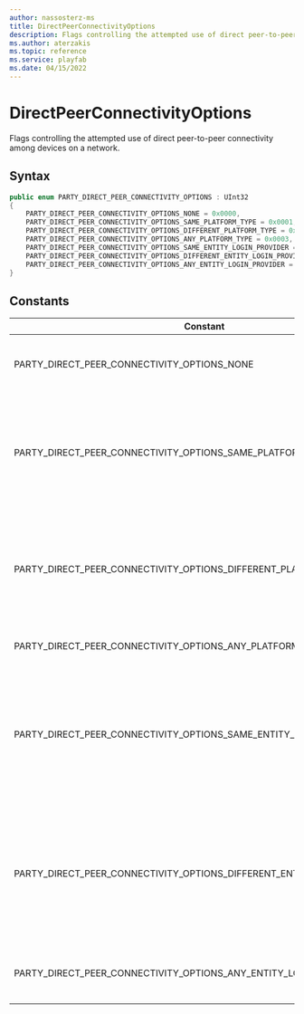 ```yaml
---
author: nassosterz-ms
title: DirectPeerConnectivityOptions
description: Flags controlling the attempted use of direct peer-to-peer connectivity among devices on a network for Unity.
ms.author: aterzakis
ms.topic: reference
ms.service: playfab
ms.date: 04/15/2022
---
```


# DirectPeerConnectivityOptions

Flags controlling the attempted use of direct peer-to-peer connectivity among devices on a network.

## Syntax

```csharp
public enum PARTY_DIRECT_PEER_CONNECTIVITY_OPTIONS : UInt32
{
    PARTY_DIRECT_PEER_CONNECTIVITY_OPTIONS_NONE = 0x0000,
    PARTY_DIRECT_PEER_CONNECTIVITY_OPTIONS_SAME_PLATFORM_TYPE = 0x0001,
    PARTY_DIRECT_PEER_CONNECTIVITY_OPTIONS_DIFFERENT_PLATFORM_TYPE = 0x0002,
    PARTY_DIRECT_PEER_CONNECTIVITY_OPTIONS_ANY_PLATFORM_TYPE = 0x0003,
    PARTY_DIRECT_PEER_CONNECTIVITY_OPTIONS_SAME_ENTITY_LOGIN_PROVIDER = 0x0004,
    PARTY_DIRECT_PEER_CONNECTIVITY_OPTIONS_DIFFERENT_ENTITY_LOGIN_PROVIDER = 0x0008,
    PARTY_DIRECT_PEER_CONNECTIVITY_OPTIONS_ANY_ENTITY_LOGIN_PROVIDER = 0x000c,
}
```

## Constants

| Constant | Description |
| --- | --- |
| PARTY_DIRECT_PEER_CONNECTIVITY_OPTIONS_NONE | No flags are specified.<br/><br/> The absence of flags means that no direct peer connectivity attempts are permitted. All endpoint messages and chat data between devices will always be transmitted via transparent cloud relay servers, and no IP address information will ever be exchanged. |
| PARTY_DIRECT_PEER_CONNECTIVITY_OPTIONS_SAME_PLATFORM_TYPE | Direct peer-to-peer connections may be attempted between devices of the same platform type.<br/><br/> A pair of devices will attempt to establish direct peer-to-peer connections if they're identified as having the same type of hardware and/or OS platform (for example, Windows PCs, Xbox gaming consoles, iOS-based mobile devices) associated with the specific Party library they use. <br /><br /> Note that this flag doesn't permit any direct peer-to-peer connectivity attempts by itself. It must be combined with one or both of the ```PARTY_DIRECT_PEER_CONNECTIVITY_OPTIONS_SAME_ENTITY_LOGIN_PROVIDER``` and ```PARTY_DIRECT_PEER_CONNECTIVITY_OPTIONS_DIFFERENT_ENTITY_LOGIN_PROVIDER``` flags. <br /><br /> |
| PARTY_DIRECT_PEER_CONNECTIVITY_OPTIONS_DIFFERENT_PLATFORM_TYPE | Direct peer-to-peer connections may be attempted between devices with differing platform types.<br/><br/> A pair of devices will attempt to establish direct peer-to-peer connections if they're identified as having different types of hardware and/or OS platforms (for example, Windows PCs, Xbox gaming consoles, iOS-based mobile devices) associated with the specific Party libraries each device uses. <br /><br /> Note that this flag doesn't permit any direct peer-to-peer connectivity attempts by itself. It must be combined with one or both of the ```PARTY_DIRECT_PEER_CONNECTIVITY_OPTIONS_SAME_ENTITY_LOGIN_PROVIDER``` and ```PARTY_DIRECT_PEER_CONNECTIVITY_OPTIONS_DIFFERENT_ENTITY_LOGIN_PROVIDER``` flags. <br /><br /> |
| PARTY_DIRECT_PEER_CONNECTIVITY_OPTIONS_ANY_PLATFORM_TYPE | Direct peer-to-peer connections may be attempted between devices regardless of their platform types.<br/><br/> This flag is equivalent to ```PARTY_DIRECT_PEER_CONNECTIVITY_OPTIONS_SAME_PLATFORM_TYPE | PARTY_DIRECT_PEER_CONNECTIVITY_OPTIONS_DIFFERENT_PLATFORM_TYPE```. |
| PARTY_DIRECT_PEER_CONNECTIVITY_OPTIONS_SAME_ENTITY_LOGIN_PROVIDER | Direct peer-to-peer connections may be attempted between devices that have authenticated user PlayFab Entity IDs that were logged in using the same provider.<br/><br/> A device that's initially authenticating a local user into the network will attempt to establish direct peer-to- peer connections with remote devices that have at least one authenticated user PlayFab Entity ID that was logged in using the same provider (for example, Xbox Live, Facebook, iOS, Google) as the newly authenticating user. <br /><br /> Note that this flag doesn't permit any direct peer-to-peer connectivity attempts by itself. It must be combined with one or both of the ```PARTY_DIRECT_PEER_CONNECTIVITY_OPTIONS_SAME_PLATFORM_TYPE``` and ```PARTY_DIRECT_PEER_CONNECTIVITY_OPTIONS_DIFFERENT_PLATFORM_TYPE``` flags. <br /><br /> |
| PARTY_DIRECT_PEER_CONNECTIVITY_OPTIONS_DIFFERENT_ENTITY_LOGIN_PROVIDER | Direct peer-to-peer connections may be attempted between devices with authenticated user PlayFab Entity IDs that that were logged in using different providers.<br/><br/> A device that's initially authenticating a local user into the network will attempt to establish direct peer-to- peer connections with remote devices that don't  have any authenticated user PlayFab Entity IDs that were logged in using the same provider (for example, Xbox Live, Facebook, iOS, Google) as the newly authenticating user. <br /><br /> Note that this flag doesn't permit any direct peer-to-peer connectivity attempts by itself. It must be combined with one or both of the ```PARTY_DIRECT_PEER_CONNECTIVITY_OPTIONS_SAME_PLATFORM_TYPE``` and ```PARTY_DIRECT_PEER_CONNECTIVITY_OPTIONS_DIFFERENT_PLATFORM_TYPE``` flags. <br /><br /> |
| PARTY_DIRECT_PEER_CONNECTIVITY_OPTIONS_ANY_ENTITY_LOGIN_PROVIDER | Direct peer-to-peer connections may be attempted between devices regardless of the provider used to login authenticated user PlayFab Entity IDs.<br/><br/> This flag is equivalent to ```SameEntiPARTY_DIRECT_PEER_CONNECTIVITY_OPTIONS_SAME_ENTITY_LOGIN_PROVIDERtyLoginProvider | PARTY_DIRECT_PEER_CONNECTIVITY_OPTIONS_DIFFERENT_ENTITY_LOGIN_PROVIDER```. |
